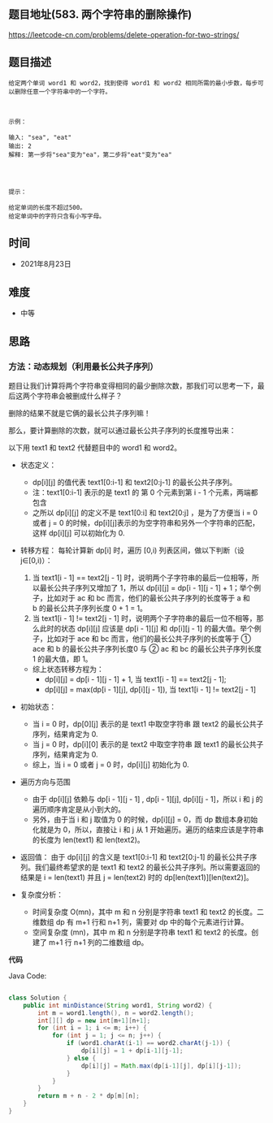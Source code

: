 
## 题目地址(583. 两个字符串的删除操作)

https://leetcode-cn.com/problems/delete-operation-for-two-strings/

## 题目描述

```
给定两个单词 word1 和 word2，找到使得 word1 和 word2 相同所需的最小步数，每步可以删除任意一个字符串中的一个字符。

 

示例：

输入: "sea", "eat"
输出: 2
解释: 第一步将"sea"变为"ea"，第二步将"eat"变为"ea"


 

提示：

给定单词的长度不超过500。
给定单词中的字符只含有小写字母。
```

## 时间

- 2021年8月23日

## 难度

- 中等

## 思路

### 方法：动态规划（利用最长公共子序列）

题目让我们计算将两个字符串变得相同的最少删除次数，那我们可以思考一下，最后这两个字符串会被删成什么样子？

删除的结果不就是它俩的最长公共子序列嘛！

那么，要计算删除的次数，就可以通过最长公共子序列的长度推导出来：

以下用 text1 和 text2 代替题目中的 word1 和 word2。
- 状态定义：
    - dp[i][j] 的值代表 text1[0:i-1] 和 text2[0:j-1] 的最长公共子序列。 
    - 注：text1[0:i-1] 表示的是 text1 的 第 0 个元素到第 i - 1 个元素，两端都包含
    - 之所以 dp[i][j] 的定义不是 text1[0:i] 和 text2[0:j] ，是为了方便当 i = 0 或者 j = 0 的时候，dp[i][j]表示的为空字符串和另外一个字符串的匹配，这样 dp[i][j] 可以初始化为 0.

- 转移方程： 每轮计算新 dp[i] 时，遍历 [0,i) 列表区间，做以下判断（设 j∈[0,i)）：
    1. 当 text1[i - 1] == text2[j - 1] 时，说明两个子字符串的最后一位相等，所以最长公共子序列又增加了 1，所以 dp[i][j] = dp[i - 1][j - 1] + 1；举个例子，比如对于 ac 和 bc 而言，他们的最长公共子序列的长度等于 a 和 b 的最长公共子序列长度 0 + 1 = 1。
    2. 当 text1[i - 1] != text2[j - 1] 时，说明两个子字符串的最后一位不相等，那么此时的状态 dp[i][j] 应该是 dp[i - 1][j] 和 dp[i][j - 1] 的最大值。举个例子，比如对于 ace 和 bc 而言，他们的最长公共子序列的长度等于 ① ace 和 b 的最长公共子序列长度0 与 ② ac 和 bc 的最长公共子序列长度1 的最大值，即 1。
    - 综上状态转移方程为：
        - dp[i][j] = dp[i - 1][j - 1] + 1, 当 text1[i - 1] == text2[j - 1];
        - dp[i][j] = max(dp[i - 1][j], dp[i][j - 1]), 当 text1[i - 1] != text2[j - 1]

- 初始状态：
    - 当 i = 0 时，dp[0][j] 表示的是 text1 中取空字符串 跟 text2 的最长公共子序列，结果肯定为 0.
    - 当 j = 0 时，dp[i][0] 表示的是 text2 中取空字符串 跟 text1 的最长公共子序列，结果肯定为 0.
    - 综上，当 i = 0 或者 j = 0 时，dp[i][j] 初始化为 0.

- 遍历方向与范围
    - 由于 dp[i][j] 依赖与 dp[i - 1][j - 1] , dp[i - 1][j], dp[i][j - 1]，所以 i 和 j 的遍历顺序肯定是从小到大的。
    - 另外，由于当 i 和 j 取值为 0 的时候，dp[i][j] = 0，而 dp 数组本身初始化就是为 0，所以，直接让 i 和 j 从 1 开始遍历。遍历的结束应该是字符串的长度为 len(text1) 和 len(text2)。

- 返回值：
    由于 dp[i][j] 的含义是 text1[0:i-1] 和 text2[0:j-1] 的最长公共子序列。我们最终希望求的是 text1 和 text2 的最长公共子序列。所以需要返回的结果是 i = len(text1) 并且 j = len(text2) 时的 dp[len(text1)][len(text2)]。

- 复杂度分析：
    - 时间复杂度 O(mn)，其中 m 和 n 分别是字符串 text1 和 text2 的长度。二维数组 dp 有 m+1 行和 n+1 列，需要对 dp 中的每个元素进行计算。
    - 空间复杂度 (mn)，其中 m 和 n 分别是字符串 text1 和 text2 的长度。创建了 m+1 行 n+1 列的二维数组 dp。



**代码**

Java Code:


```java

class Solution {
    public int minDistance(String word1, String word2) {
        int m = word1.length(), n = word2.length();
        int[][] dp = new int[m+1][n+1];
        for (int i = 1; i <= m; i++) {
            for (int j = 1; j <= n; j++) {
                if (word1.charAt(i-1) == word2.charAt(j-1)) {
                    dp[i][j] = 1 + dp[i-1][j-1];
                } else {
                    dp[i][j] = Math.max(dp[i-1][j], dp[i][j-1]);
                }
            }
        }
        return m + n - 2 * dp[m][n];
    }
}

```



